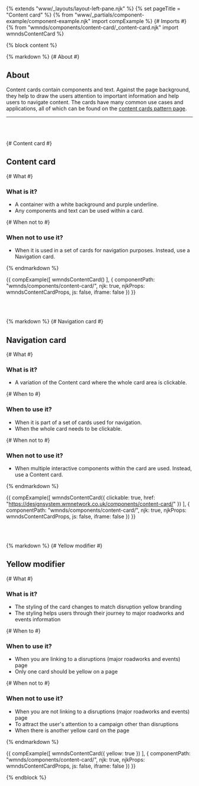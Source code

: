 {% extends "www/_layouts/layout-left-pane.njk" %}
{% set pageTitle = "Content card" %}
{% from "www/_partials/component-example/component-example.njk" import compExample %}
{# Imports #}
{% from "wmnds/components/content-card/_content-card.njk" import wmndsContentCard %}

{% block content %}

{% markdown %}
{# About #}

## About

Content cards contain components and text. Against the page background, they help to draw the users attention to important information and help users to navigate content.
The cards have many common use cases and applications, all of which can be found on the <a href="/patterns/content-cards" target="_self">content cards pattern page</a>.

---

<br><br>

{# Content card #}

## Content card

{# What #}

### What is it?

- A container with a white background and purple underline.
- Any components and text can be used within a card.

{# When not to #}

### When not to use it?

- When it is used in a set of cards for navigation purposes. Instead, use a Navigation card.

{% endmarkdown %}

{{
    compExample([
        wmndsContentCard()
    ], {
      componentPath: "wmnds/components/content-card/",
      njk: true,
      njkProps: wmndsContentCardProps,
      js: false,
      iframe: false
    })
}}

<br><br>

{% markdown %}
{# Navigation card #}

## Navigation card

{# What #}

### What is it? <a name="nav-card-what-is-it"></a>

- A variation of the Content card where the whole card area is clickable.

{# When to #}

### When to use it? <a name="nav-card-when-to-use-it"></a>

- When it is part of a set of cards used for navigation.
- When the whole card needs to be clickable.

{# When not to #}

### When not to use it? <a name="nav-card-when-not-to-use-it"></a>

- When multiple interactive components within the card are used. Instead, use a Content card.

{% endmarkdown %}

{{
    compExample([
        wmndsContentCard({
            clickable: true,
            href: "https://designsystem.wmnetwork.co.uk/components/content-card/"
        })
    ], {
      componentPath: "wmnds/components/content-card/",
      njk: true,
      njkProps: wmndsContentCardProps,
      js: false,
      iframe: false
    })
}}

<br><br>

{% markdown %}
{# Yellow modifier #}

## Yellow modifier

{# What #}

### What is it? <a name="yellow-what-is-it"></a>

- The styling of the card changes to match disruption yellow branding
- The styling helps users through their journey to major roadworks and events information

{# When to #}

### When to use it? <a name="yellow-when-to-use-it"></a>

- When you are linking to a disruptions (major roadworks and events) page
- Only one card should be yellow on a page

{# When not to #}

### When not to use it? <a name="yellow-when-not-to-use-it"></a>

- When you are not linking to a disruptions (major roadworks and events) page
- To attract the user's attention to a campaign other than disruptions
- When there is another yellow card on the page

{% endmarkdown %}

{{
    compExample([
        wmndsContentCard({
            yellow: true
        })
    ], {
      componentPath: "wmnds/components/content-card/",
      njk: true,
      njkProps: wmndsContentCardProps,
      js: false,
      iframe: false
    })
}}

{% endblock %}
